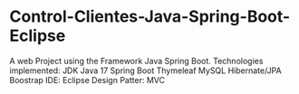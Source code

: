 # Control-Clientes-Java-Spring-Boot-Eclipse
A web Project using the Framework Java Spring Boot. Technologies implemented:  JDK Java 17 Spring Boot Thymeleaf MySQL Hibernate/JPA Boostrap IDE: Eclipse Design Patter: MVC
